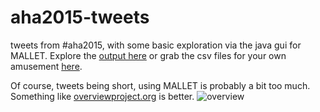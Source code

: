# aha2015-tweets
tweets from #aha2015, with some basic exploration via the java gui for MALLET. Explore the [output here](http://shawngraham.github.io/aha2015-tweets/output_html/all_topics.html) or grab the csv files for your own amusement [here](https://github.com/shawngraham/aha2015-tweets/tree/master/output_csv).

Of course, tweets being short, using MALLET is probably a bit too much. Something like [overviewproject.org](http://overviewproject.org) is better.
![overview](https://pbs.twimg.com/media/B67-MydIIAA2_rw.png)
